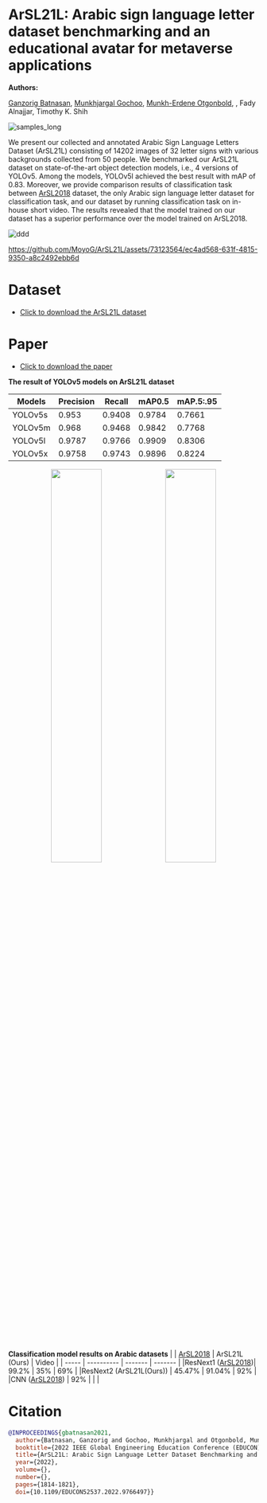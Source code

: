 # ArSL21L: Arabic sign language letter dataset benchmarking and an educational avatar for metaverse applications
**Authors:**

[Ganzorig Batnasan](https://github.com/ganzob/), [Munkhjargal Gochoo](https://github.com/moyog/), [Munkh-Erdene Otgonbold](https://github.com/omunkhuush/), , Fady Alnajjar, Timothy K. Shih

![samples_long](https://github.com/MoyoG/ArSL21L/assets/73123564/3a18ade6-d11d-422f-8ce4-4c435a4fb2ee)

We present our collected and annotated Arabic Sign Language Letters Dataset (ArSL21L) consisting of 14202 images of 32 letter signs with various backgrounds collected from 50 people. We benchmarked our ArSL21L dataset on state-of-the-art object detection models, i.e., 4 versions of YOLOv5. Among the models, YOLOv5l achieved the best result with mAP of 0.83. Moreover, we provide comparison results of classification task between [ArSL2018](https://www.sciencedirect.com/science/article/pii/S2352340919301283) dataset, the only Arabic sign language letter dataset for classification task, and our dataset by running classification task on in-house short video. The results revealed that the model trained on our dataset has a superior performance over the model trained on ArSL2018.


![ddd](https://github.com/MoyoG/ArSL21L/assets/73123564/9baefd7c-de5d-4e74-b04a-936c51dcb1f7)



https://github.com/MoyoG/ArSL21L/assets/73123564/ec4ad568-631f-4815-9350-a8c2492ebb6d



# Dataset
- [Click to download the ArSL21L dataset](https://data.mendeley.com/datasets/8hrn3bvdvk)

# Paper
- [Click to download the paper](https://ieeexplore.ieee.org/abstract/document/9766497)


**The result of YOLOv5 models on ArSL21L dataset**

| Models   | Precision | Recall | mAP0.5 | mAP.5:.95 |
| -------- | --------- | ------ | ------ | ---------
| YOLOv5s  | 0.953     | 0.9408 | 0.9784 |  0.7661   |
| YOLOv5m  | 0.968     | 0.9468 | 0.9842 |  0.7768   |
| YOLOv5l  | 0.9787    | 0.9766 | 0.9909 |  0.8306   |
| YOLOv5x  | 0.9758    | 0.9743 | 0.9896 |  0.8224   |

<p align="center" width="100%" displat=flex>
    <img width="45%"  src="https://github.com/MoyoG/ArSL21L/assets/73123564/05027a3c-5834-42dc-a344-eb58aa1e5160">
    <img width="45%" src="https://github.com/MoyoG/ArSL21L/assets/73123564/1369c189-fa20-4ff3-8c66-35132207157d">
</p>



**Classification model results on Arabic datasets**
|       | [ArSL2018](https://www.sciencedirect.com/science/article/pii/S2352340919301283) | ArSL21L (Ours) | Video |
| ----- | ---------- | ------- | ------- |
|ResNext1 ([ArSL2018](https://www.sciencedirect.com/science/article/pii/S2352340919301283))| 99.2% | 35% | 69% |
|ResNext2 (ArSL21L(Ours)) |   45.47%   | 91.04% | 92% |
|CNN ([ArSL2018](https://www.sciencedirect.com/science/article/pii/S2352340919301283)) |    92%  |       |      |

# Citation
```bibtex
@INPROCEEDINGS{gbatnasan2021,
  author={Batnasan, Ganzorig and Gochoo, Munkhjargal and Otgonbold, Munkh-Erdene and Alnajjar, Fady and Shih, Timothy K},
  booktitle={2022 IEEE Global Engineering Education Conference (EDUCON)}, 
  title={ArSL21L: Arabic Sign Language Letter Dataset Benchmarking and an Educational Avatar for Metaverse Applications}, 
  year={2022},
  volume={},
  number={},
  pages={1814-1821},
  doi={10.1109/EDUCON52537.2022.9766497}}
